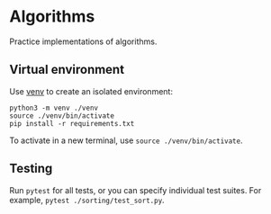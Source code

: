 # Algorithms

Practice implementations of algorithms.

## Virtual environment

Use [venv](https://docs.python.org/3/library/venv.html) to create an isolated environment:

```
python3 -m venv ./venv
source ./venv/bin/activate
pip install -r requirements.txt
```

To activate in a new terminal, use `source ./venv/bin/activate`.

## Testing

Run `pytest` for all tests, or you can specify individual test suites. For example, `pytest ./sorting/test_sort.py`.

